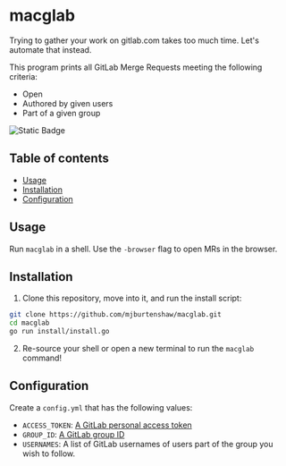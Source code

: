 # macglab

Trying to gather your work on gitlab.com takes too much time. Let's automate that instead.

This program prints all GitLab Merge Requests meeting the following criteria:
- Open
- Authored by given users
- Part of a given group

![Static Badge](https://img.shields.io/badge/version-2.1.1-66023c)

## Table of contents

- [Usage](#usage)
- [Installation](#installation)
- [Configuration](#configuration)

## Usage

Run `macglab` in a shell. Use the `-browser` flag to open MRs in the browser.

## Installation

1. Clone this repository, move into it, and run the install script:

```sh
git clone https://github.com/mjburtenshaw/macglab.git
cd macglab
go run install/install.go
```

2. Re-source your shell or open a new terminal to run the `macglab` command!

## Configuration

Create a `config.yml` that has the following values:
- `ACCESS_TOKEN`: [A GitLab personal access token](https://docs.gitlab.com/ee/user/profile/personal_access_tokens.html#create-a-personal-access-token)
- `GROUP_ID`: [A GitLab group ID](https://docs.gitlab.com/ee/api/groups.html)
- `USERNAMES`: A list of GitLab usernames of users part of the group you wish to follow.
